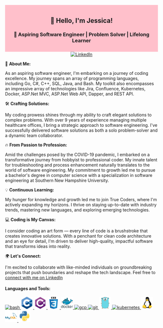 <div align="center" style="background-color: pink; padding: 10px;">

## 👋 Hello, I'm Jessica!

### 🚀 Aspiring Software Engineer | Problem Solver | Lifelong Learner

</div>

<div align="center">
    <a href="https://www.linkedin.com/in/jessica-gonzales-ba80131a9/">
        <img src="https://img.shields.io/badge/LinkedIn-Connect-blue" alt="LinkedIn">
    </a>
</div>

🌟 **About Me:**

As an aspiring software engineer, I'm embarking on a journey of coding excellence. My journey spans an array of programming languages, including Go, C#, C++, SQL, Java, and Bash. My toolkit also encompasses an impressive array of technologies like Jira, Confluence, Kubernetes, Docker, ASP.Net MVC, ASP.Net Web API, Dapper, and REST API.

🛠️ **Crafting Solutions:**

My coding prowess shines through my ability to craft elegant solutions to complex problems. With over 9 years of experience managing multiple healthcare offices, I bring a strategic approach to software engineering. I've successfully delivered software solutions as both a solo problem-solver and a dynamic team collaborator.

🔥 **From Passion to Profession:**

Amid the challenges posed by the COVID-19 pandemic, I embarked on a transformative journey from hobbyist to professional coder. My innate talent for troubleshooting and process enhancement naturally translates to the world of software engineering. My commitment to growth led me to pursue a bachelor's degree in computer science with a specialization in software engineering at Southern New Hampshire University.

💡 **Continuous Learning:**

My hunger for knowledge and growth led me to join True Coders, where I'm actively expanding my horizons. I thrive on staying up-to-date with industry trends, mastering new languages, and exploring emerging technologies.

💻 **Coding is My Canvas:**

I consider coding an art form — every line of code is a brushstroke that creates innovative solutions. With a penchant for clean code architecture and an eye for detail, I'm driven to deliver high-quality, impactful software that transforms ideas into reality.

🌍 **Let's Connect:**

I'm excited to collaborate with like-minded individuals on groundbreaking projects that push boundaries and reshape the tech landscape. Feel free to [connect with me on LinkedIn](https://www.linkedin.com/in/jessica-gonzales-ba80131a9/)

<h4 align="left">Languages and Tools:</h4>
<p align="left"> <a href="https://www.gnu.org/software/bash/" target="_blank" rel="noreferrer"> <img src="https://www.vectorlogo.zone/logos/gnu_bash/gnu_bash-icon.svg" alt="bash" width="40" height="40"/> </a> <a href="https://www.w3schools.com/cpp/" target="_blank" rel="noreferrer"> <img src="https://raw.githubusercontent.com/devicons/devicon/master/icons/cplusplus/cplusplus-original.svg" alt="cplusplus" width="40" height="40"/> </a> <a href="https://www.w3schools.com/cs/" target="_blank" rel="noreferrer"> <img src="https://raw.githubusercontent.com/devicons/devicon/master/icons/csharp/csharp-original.svg" alt="csharp" width="40" height="40"/> </a> <a href="https://www.w3schools.com/css/" target="_blank" rel="noreferrer"> <img src="https://raw.githubusercontent.com/devicons/devicon/master/icons/css3/css3-original-wordmark.svg" alt="css3" width="40" height="40"/> </a> <a href="https://www.docker.com/" target="_blank" rel="noreferrer"> <img src="https://raw.githubusercontent.com/devicons/devicon/master/icons/docker/docker-original-wordmark.svg" alt="docker" width="40" height="40"/> </a> <a href="https://cloud.google.com" target="_blank" rel="noreferrer"> <img src="https://www.vectorlogo.zone/logos/google_cloud/google_cloud-icon.svg" alt="gcp" width="40" height="40"/> </a> <a href="https://git-scm.com/" target="_blank" rel="noreferrer"> <img src="https://www.vectorlogo.zone/logos/git-scm/git-scm-icon.svg" alt="git" width="40" height="40"/> </a> <a href="https://golang.org" target="_blank" rel="noreferrer"> <img src="https://raw.githubusercontent.com/devicons/devicon/master/icons/go/go-original.svg" alt="go" width="40" height="40"/> </a> <a href="https://kubernetes.io" target="_blank" rel="noreferrer"> <img src="https://www.vectorlogo.zone/logos/kubernetes/kubernetes-icon.svg" alt="kubernetes" width="40" height="40"/> </a> <a href="https://www.linux.org/" target="_blank" rel="noreferrer"> <img src="https://raw.githubusercontent.com/devicons/devicon/master/icons/linux/linux-original.svg" alt="linux" width="40" height="40"/> </a> <a href="https://www.mysql.com/" target="_blank" rel="noreferrer"> <img src="https://raw.githubusercontent.com/devicons/devicon/master/icons/mysql/mysql-original-wordmark.svg" alt="mysql" width="40" height="40"/> </a> <a href="https://www.python.org" target="_blank" rel="noreferrer"> <img src="https://raw.githubusercontent.com/devicons/devicon/master/icons/python/python-original.svg" alt="python" width="40" height="40"/> </a> </p>

<div align="center">


</div>



